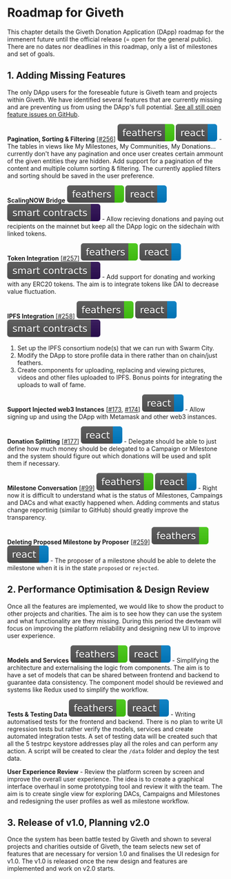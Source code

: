 # Roadmap for Giveth
This chapter details the Giveth Donation Application (DApp) roadmap for the immenent future until the official release (= open for the general public). There are no dates nor deadlines in this roadmap, only a list of milestones and set of goals.

## 1. Adding Missing Features
The only DApp users for the foreseable future is Giveth team and projects within Giveth. We have identified several features that are currently missing and are preventing us from using the DApp's full potential. [See all still open feature issues on GitHub](https://github.com/Giveth/giveth-dapp/issues?q=is%3Aissue+is%3Aopen+label%3A%22on+roadmap%22).

**Pagination, Sorting & Filtering**
[[#256](https://github.com/Giveth/giveth-dapp/issues/256)]
![Feathers](../../images/roadmap/feathers.svg)
![React](../../images/roadmap/react.svg) -
The tables in views like My Milestones, My Communities, My Donations... currently don't have any pagination and once user creates certain ammount of the given entities they are hidden. Add support for a pagination of the content and multiple column sorting & filtering. The currently applied filters and sorting should be saved in the user preference.

**ScalingNOW Bridge**
![Feathers](../../images/roadmap/feathers.svg)
![React](../../images/roadmap/react.svg)
![Smart Contracts](../../images/roadmap/smart-contracts.svg) -
Allow recieving donations and paying out recipients on the mainnet but keep all the DApp logic on the sidechain with linked tokens.

**Token Integration**
[[#257](https://github.com/Giveth/giveth-dapp/issues/257)]
![Feathers](../../images/roadmap/feathers.svg)
![React](../../images/roadmap/react.svg)
![Smart Contracts](../../images/roadmap/smart-contracts.svg) -
Add support for donating and working with any ERC20 tokens. The aim is to integrate tokens like DAI to decrease value fluctuation.

**IPFS Integration**
[[#258](https://github.com/Giveth/giveth-dapp/issues/258)]
![Feathers](../../images/roadmap/feathers.svg)
![React](../../images/roadmap/react.svg)
![Smart Contracts](../../images/roadmap/smart-contracts.svg)

1. Set up the IPFS consortium node(s) that we can run with Swarm City.
2. Modify the DApp to store profile data in there rather than on chain/just feathers.
3. Create components for uploading, replacing and viewing pictures, videos and other files uploaded to IPFS. Bonus points for integrating the uploads to wall of fame.

**Support Injected web3 Instances**
[[#173](https://github.com/Giveth/giveth-dapp/issues/173),
 [#174](https://github.com/Giveth/giveth-dapp/issues/174)]
![React](../../images/roadmap/react.svg) -
Allow signing up and using the DApp with Metamask and other web3 instances.

**Donation Splitting**
[[#177](https://github.com/Giveth/giveth-dapp/issues/177)]
![React](../../images/roadmap/react.svg) -
Delegate should be able to just define how much money should be delegated to a Campaign or Milestone and the system should figure out which donations will be used and split them if necessary.

**Milestone Conversation**
[[#99](https://github.com/Giveth/giveth-dapp/issues/99)]
![Feathers](../../images/roadmap/feathers.svg)
![React](../../images/roadmap/react.svg) -
Right now it is difficult to understand what is the status of Milestones, Campaings and DACs and what exactly happened when. Adding comments and status change reportinig (similar to GitHub) should greatly improve the transparency.

**Deleting Proposed Milestone by Proposer**
[[#259](https://github.com/Giveth/giveth-dapp/issues/259)]
![Feathers](../../images/roadmap/feathers.svg)
![React](../../images/roadmap/react.svg) -
The proposer of a milestone should be able to delete the milestone when it is in the state `proposed` or `rejected`.

## 2. Performance Optimisation & Design Review
Once all the features are implemented, we would like to show the product to other projects and charities. The aim is to see how they can use the system and what functionality are they missing. During this period the devteam will focus on improving the platform reliability and designing new UI to improve user experience.

**Models and Services**
![Feathers](../../images/roadmap/feathers.svg)
![React](../../images/roadmap/react.svg) -
Simplifying the architecture and externalising the logic from components. The aim is to have a set of models that can be shared between frontend and backend to guarantee data consistency. The component model should be reviewed and systems like Redux used to simplify the workflow.

**Tests & Testing Data**
![Feathers](../../images/roadmap/feathers.svg)
![React](../../images/roadmap/react.svg) -
Writing automatised tests for the frontend and backend. There is no plan to write UI regression tests but rather verify the models, services and create automated integration tests. A set of testing data will be created such that all the 5 testrpc keystore addresses play all the roles and can perform any action. A script will be created to clear the `/data` folder and deploy the test data.

**User Experience Review** -
Review the platform screen by screen and improve the overall user experience. The idea is to create a graphical interface overhaul in some prototyping tool and review it with the team. The aim is to create single view for exploring DACs, Campaigns and Milestones and redesigning the user profiles as well as milestone workflow.

## 3. Release of v1.0, Planning v2.0
Once the system has been battle tested by Giveth and shown to several projects and charities outside of Giveth, the team selects new set of features that are necessary for version 1.0 and finalises the UI redesign for v1.0. The v1.0 is released once the new design and features are implemented and work on v2.0 starts.
